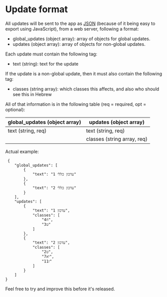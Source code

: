 # Update format
All updates will be sent to the app as [JSON](http://www.json.org/) (because of it being easy to export using JavaScript), from a web server, following a format:

- global_updates (object array): array of objects for global updates.  
- updates (object array): array of objects for non-global updates.

Each update must contain the following tag:
- text (string): text for the update

If the update is a non-global update, then it must also contain the following tag:
- classes (string array): which classes this affects, and also who should see this in Hebrew

All of that information is in the following table (req = required, opt = optional):

| global_updates (object array) | updates (object array)      |
|-------------------------------|-----------------------------|
| text (string, req)            | text (string, req)          |
|                               | classes (string array, req) |

Actual example:

	 {
		"global_updates": [
			{
				"text": "עדכון כללי 1"
			},
			{
				"text": "עדכון כללי 2"
			}
		],
		"updates": [
			{
				"text": "עדכון 1",
				"classes": [
					"ח4",
					"ט3"
				]
			},
			{
				"text": "עדכון 2",
				"classes": [
					"ט2",
					"יא7",
					"ז11"
				]
			}
		]
	}


Feel free to try and improve this before it's released.
